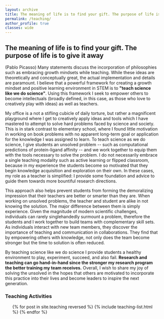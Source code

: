 ```yaml
---
layout: archive
title: The meaning of life is to find your gift. The purpose of life is to give it away #(Pablo Picasso)
permalink: /teaching/
author_profile: true
classes: wide
---
```

<h2>The meaning of life is to find your gift. The purpose of life is to give it away</h2>
 (Pablo Picasso)
Many statements discuss the incorporation of philosophies such as embracing growth mindsets while teaching.
While these ideas are theoretically and conceptually great, the actual implementation and details are paramount.
I believe that a powerful framework for creating a growth mindset and positive learning environment in STEM is to <b>"teach science like we do science"</b>.
Using this framework I seek to empower others to become intellectuals (broadly defined, in this case, as those who love to creatively play with ideas) as well as teachers.

My office is a not a stifling cubicle of daily torture, but rather a magnificent playground where I get to creatively apply ideas and tools which I have mastered to attempt to solve hard problems faced by science and society.
This is in stark contrast to elementary school, where I found little motivation in working on book problems with no apparent long-term goal or application for the knowledge I was assigned to learn.
To teach science as we do science, I give students an unsolved problem -- such as computational predictions of protein-ligand affinity -- and we work together to equip them with the tools necessary to solve the problem.
I do not necessarily embrace a single teaching modality such as active learning or flipped classroom, because in my experience the students become so motivated that they begin knowledge acquisition and exploration on their own.
In these cases, my role as a teacher is simplified: I provide some foundation and advice to guide them towards more bountiful research directions.

This approach also helps prevent students from forming the demoralizing impression that their teachers are better or smarter than they are.
When working on unsolved problems, the teacher and student are alike in not knowing the solution.
The major difference between them is simply experience.
Given the magnitude of modern scientific challenges, individuals can rarely singlehandedly surmount a problem, therefore the students and I work together to build teams with complementary skill sets.
As individuals interact with new team members, they discover the importance of teaching and communication in collaborations.
They find that by empowering others with knowledge, not only does the team become stronger but the time to solution is often reduced.

By teaching science like we do science I provide students a healthy environment to play, experiment, succeed, and also fail.
<b>Research and teaching can go hand-in-hand since the stronger my research program the better training my team receives.</b>
Overall, I wish to share my joy of solving the unsolved in the hopes that others are motivated to incorporate this practice into their lives and become leaders to inspire the next generation.

<h3>
Teaching Activities
</h3>

<ul class="archive__list">{% for post in site.teaching reversed %}
  {% include teaching-list.html %}
{% endfor %}</ul>
